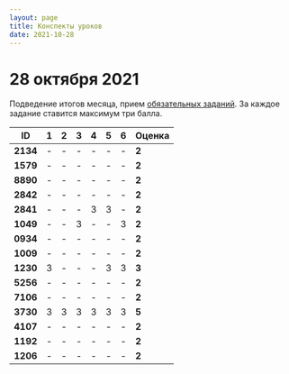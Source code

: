 ```yaml
---
layout: page
title: Конспекты уроков
date: 2021-10-28
---
```


# 28 октября 2021

Подведение итогов месяца, прием [обязательных заданий](../../monthly-assignment/2021-10.md). За каждое задание ставится максимум три балла.

|    ID    | 1 | 2 | 3 | 4 | 5 | 6 | Оценка |
|   ---    |---|---|---|---|---|---|---|
| **2134** | - | - | - | - | - | - | **2** |
| **1579** | - | - | - | - | - | - | **2** |
| **8890** | - | - | - | - | - | - | **2** |
| **2842** | - | - | - | - | - | - | **2** |
| **2841** | - | - | - | 3 | 3 | - | **2** |
| **1049** | - | - | 3 | - | - | 3 | **2** |
| **0934** | - | - | - | - | - | - | **2** |
| **1009** | - | - | - | - | - | - | **2** |
| **1230** | 3 | - | - | - | 3 | 3 | **3** |
| **5256** | - | - | - | - | - | - | **2** |
| **7106** | - | - | - | - | - | - | **2** |
| **3730** | 3 | 3 | 3 | 3 | 3 | 3 | **5** |
| **4107** | - | - | - | - | - | - | **2** |
| **1192** | - | - | - | - | - | - | **2** |
| **1206** | - | - | - | - | - | - | **2** |

